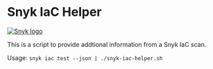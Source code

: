 # Snyk IaC Helper

[![Snyk logo](https://snyk.io/style/asset/logo/snyk-print.svg)](https://snyk.io)

This is a script to provide addtional information from a Snyk IaC scan. 

Usage:
```snyk iac test --json | ./snyk-iac-helper.sh```

